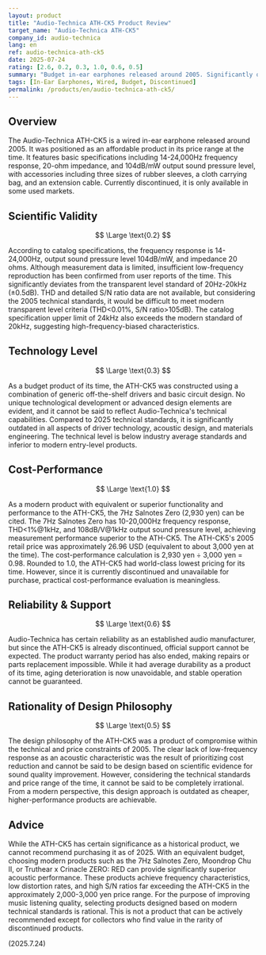 ```yaml
---
layout: product
title: "Audio-Technica ATH-CK5 Product Review"
target_name: "Audio-Technica ATH-CK5"
company_id: audio-technica
lang: en
ref: audio-technica-ath-ck5
date: 2025-07-24
rating: [2.6, 0.2, 0.3, 1.0, 0.6, 0.5]
summary: "Budget in-ear earphones released around 2005. Significantly outdated by modern technical standards"
tags: [In-Ear Earphones, Wired, Budget, Discontinued]
permalink: /products/en/audio-technica-ath-ck5/
---
```


## Overview

The Audio-Technica ATH-CK5 is a wired in-ear earphone released around 2005. It was positioned as an affordable product in its price range at the time. It features basic specifications including 14-24,000Hz frequency response, 20-ohm impedance, and 104dB/mW output sound pressure level, with accessories including three sizes of rubber sleeves, a cloth carrying bag, and an extension cable. Currently discontinued, it is only available in some used markets.

## Scientific Validity

$$ \Large \text{0.2} $$

According to catalog specifications, the frequency response is 14-24,000Hz, output sound pressure level 104dB/mW, and impedance 20 ohms. Although measurement data is limited, insufficient low-frequency reproduction has been confirmed from user reports of the time. This significantly deviates from the transparent level standard of 20Hz-20kHz (±0.5dB). THD and detailed S/N ratio data are not available, but considering the 2005 technical standards, it would be difficult to meet modern transparent level criteria (THD<0.01%, S/N ratio>105dB). The catalog specification upper limit of 24kHz also exceeds the modern standard of 20kHz, suggesting high-frequency-biased characteristics.

## Technology Level

$$ \Large \text{0.3} $$

As a budget product of its time, the ATH-CK5 was constructed using a combination of generic off-the-shelf drivers and basic circuit design. No unique technological development or advanced design elements are evident, and it cannot be said to reflect Audio-Technica's technical capabilities. Compared to 2025 technical standards, it is significantly outdated in all aspects of driver technology, acoustic design, and materials engineering. The technical level is below industry average standards and inferior to modern entry-level products.

## Cost-Performance

$$ \Large \text{1.0} $$

As a modern product with equivalent or superior functionality and performance to the ATH-CK5, the 7Hz Salnotes Zero (2,930 yen) can be cited. The 7Hz Salnotes Zero has 10-20,000Hz frequency response, THD<1%@1kHz, and 108dB/V@1kHz output sound pressure level, achieving measurement performance superior to the ATH-CK5. The ATH-CK5's 2005 retail price was approximately 26.96 USD (equivalent to about 3,000 yen at the time). The cost-performance calculation is 2,930 yen ÷ 3,000 yen = 0.98. Rounded to 1.0, the ATH-CK5 had world-class lowest pricing for its time. However, since it is currently discontinued and unavailable for purchase, practical cost-performance evaluation is meaningless.

## Reliability & Support

$$ \Large \text{0.6} $$

Audio-Technica has certain reliability as an established audio manufacturer, but since the ATH-CK5 is already discontinued, official support cannot be expected. The product warranty period has also ended, making repairs or parts replacement impossible. While it had average durability as a product of its time, aging deterioration is now unavoidable, and stable operation cannot be guaranteed.

## Rationality of Design Philosophy

$$ \Large \text{0.5} $$

The design philosophy of the ATH-CK5 was a product of compromise within the technical and price constraints of 2005. The clear lack of low-frequency response as an acoustic characteristic was the result of prioritizing cost reduction and cannot be said to be design based on scientific evidence for sound quality improvement. However, considering the technical standards and price range of the time, it cannot be said to be completely irrational. From a modern perspective, this design approach is outdated as cheaper, higher-performance products are achievable.

## Advice

While the ATH-CK5 has certain significance as a historical product, we cannot recommend purchasing it as of 2025. With an equivalent budget, choosing modern products such as the 7Hz Salnotes Zero, Moondrop Chu II, or Truthear x Crinacle ZERO: RED can provide significantly superior acoustic performance. These products achieve frequency characteristics, low distortion rates, and high S/N ratios far exceeding the ATH-CK5 in the approximately 2,000-3,000 yen price range. For the purpose of improving music listening quality, selecting products designed based on modern technical standards is rational. This is not a product that can be actively recommended except for collectors who find value in the rarity of discontinued products.

(2025.7.24)